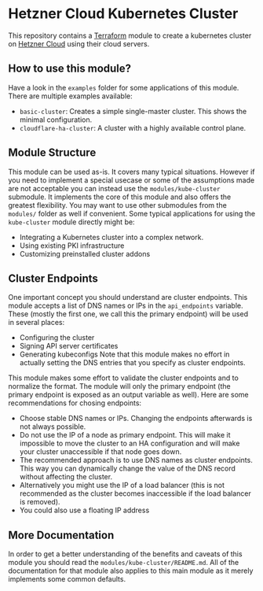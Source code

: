 # Hetzner Cloud Kubernetes Cluster
This repository contains a [Terraform](https://www.terraform.io/) module to create a kubernetes cluster on
[Hetzner Cloud](https://www.hetzner.com/cloud) using their cloud servers.

## How to use this module?
Have a look in the `examples` folder for some applications of this module. There are multiple examples available:
- `basic-cluster`: Creates a simple single-master cluster. This shows the minimal configuration.
- `cloudflare-ha-cluster`: A cluster with a highly available control plane.

## Module Structure
This module can be used as-is. It covers many typical situations. However if you need to implement a special usecase or
some of the assumptions made are not acceptable you can instead use the `modules/kube-cluster` submodule. It implements
the core of this module and also offers the greatest flexibility. You may want to use other submodules from the
`modules/` folder as well if convenient. Some typical applications for using the `kube-cluster` module directly might
be:
- Integrating a Kubernetes cluster into a complex network.
- Using existing PKI infrastructure
- Customizing preinstalled cluster addons

## Cluster Endpoints
One important concept you should understand are cluster endpoints. This module accepts a list of DNS names or IPs in
the `api_endpoints` variable. These (mostly the first one, we call this the primary endpoint) will be used in several
places:
- Configuring the cluster
- Signing API server certificates
- Generating kubeconfigs
Note that this module makes no effort in actually setting the DNS entries that you specify as cluster endpoints.

This module makes some effort to validate the cluster endpoints and to normalize the format. The module will only the
primary endpoint (the primary endpoint is exposed as an output variable as well). Here are some recommendations for
chosing endpoints:
- Choose stable DNS names or IPs. Changing the endpoints afterwards is not always possible.
- Do not use the IP of a node as primary endpoint. This will make it impossible to move the cluster to an HA
  configuration and will make your cluster unaccessible if that node goes down.
- The recommended approach is to use DNS names as cluster endpoints. This way you can dynamically change the value of
  the DNS record without affecting the cluster.
- Alternatively you might use the IP of a load balancer (this is not recommended as the cluster becomes inaccessible
  if the load balancer is removed).
- You could also use a floating IP address

## More Documentation
In order to get a better understanding of the benefits and caveats of this module you should read the
`modules/kube-cluster/README.md`. All of the documentation for that module also applies to this main module as it
merely implements some common defaults.
